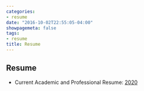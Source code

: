 ```yaml
---
categories:
- resume
date: "2016-10-02T22:55:05-04:00"
showpagemeta: false
tags:
- resume
title: Resume
---
```

## Resume

- Current Academic and Professional Resume: [2020](/resume/)
